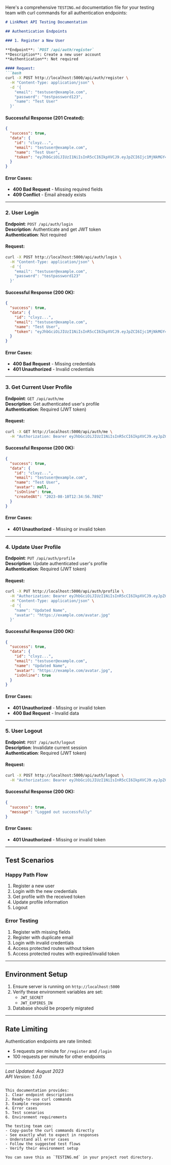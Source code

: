Here's a comprehensive `TESTING.md` documentation file for your testing team with curl commands for all authentication endpoints:

```markdown
# LinkMeet API Testing Documentation

## Authentication Endpoints

### 1. Register a New User

**Endpoint**: `POST /api/auth/register`  
**Description**: Create a new user account  
**Authentication**: Not required  

#### Request:
```bash
curl -X POST http://localhost:5000/api/auth/register \
  -H "Content-Type: application/json" \
  -d '{
    "email": "testuser@example.com",
    "password": "testpassword123",
    "name": "Test User"
  }'
```

#### Successful Response (201 Created):
```json
{
  "success": true,
  "data": {
    "id": "clxyz...",
    "email": "testuser@example.com",
    "name": "Test User",
    "token": "eyJhbGciOiJIUzI1NiIsInR5cCI6IkpXVCJ9.eyJpZCI6Ijc1MjNkMGY4LTZkNjYtNGRkNS1hZTc4LTQxYTEwYjQwYmQ1ZiIsImlhdCI6MTc1NDQ5ODYxOSwiZXhwIjoxNzU1MTAzNDE5fQ.kRAR4v4P1IWTRhRy3Wqpyl4s1pgRlM1HvS_mrlwmLyY"
  }
}
```

#### Error Cases:
- **400 Bad Request** - Missing required fields
- **409 Conflict** - Email already exists

---

### 2. User Login

**Endpoint**: `POST /api/auth/login`  
**Description**: Authenticate and get JWT token  
**Authentication**: Not required  

#### Request:
```bash
curl -X POST http://localhost:5000/api/auth/login \
  -H "Content-Type: application/json" \
  -d '{
    "email": "testuser@example.com",
    "password": "testpassword123"
  }'
```

#### Successful Response (200 OK):
```json
{
  "success": true,
  "data": {
    "id": "clxyz...",
    "email": "testuser@example.com",
    "name": "Test User",
    "token": "eyJhbGciOiJIUzI1NiIsInR5cCI6IkpXVCJ9.eyJpZCI6Ijc1MjNkMGY4LTZkNjYtNGRkNS1hZTc4LTQxYTEwYjQwYmQ1ZiIsImlhdCI6MTc1NDQ5ODYxOSwiZXhwIjoxNzU1MTAzNDE5fQ.kRAR4v4P1IWTRhRy3Wqpyl4s1pgRlM1HvS_mrlwmLyY"
  }
}
```

#### Error Cases:
- **400 Bad Request** - Missing credentials
- **401 Unauthorized** - Invalid credentials

---

### 3. Get Current User Profile

**Endpoint**: `GET /api/auth/me`  
**Description**: Get authenticated user's profile  
**Authentication**: Required (JWT token)  

#### Request:
```bash
curl -X GET http://localhost:5000/api/auth/me \
  -H "Authorization: Bearer eyJhbGciOiJIUzI1NiIsInR5cCI6IkpXVCJ9.eyJpZCI6Ijc1MjNkMGY4LTZkNjYtNGRkNS1hZTc4LTQxYTEwYjQwYmQ1ZiIsImlhdCI6MTc1NDQ5ODYxOSwiZXhwIjoxNzU1MTAzNDE5fQ.kRAR4v4P1IWTRhRy3Wqpyl4s1pgRlM1HvS_mrlwmLyY"
```

#### Successful Response (200 OK):
```json
{
  "success": true,
  "data": {
    "id": "clxyz...",
    "email": "testuser@example.com",
    "name": "Test User",
    "avatar": null,
    "isOnline": true,
    "createdAt": "2023-08-10T12:34:56.789Z"
  }
}
```

#### Error Cases:
- **401 Unauthorized** - Missing or invalid token

---

### 4. Update User Profile

**Endpoint**: `PUT /api/auth/profile`  
**Description**: Update authenticated user's profile  
**Authentication**: Required (JWT token)  

#### Request:
```bash
curl -X PUT http://localhost:5000/api/auth/profile \
  -H "Authorization: Bearer eyJhbGciOiJIUzI1NiIsInR5cCI6IkpXVCJ9.eyJpZCI6Ijc1MjNkMGY4LTZkNjYtNGRkNS1hZTc4LTQxYTEwYjQwYmQ1ZiIsImlhdCI6MTc1NDQ5ODYxOSwiZXhwIjoxNzU1MTAzNDE5fQ.kRAR4v4P1IWTRhRy3Wqpyl4s1pgRlM1HvS_mrlwmLyY" \
  -H "Content-Type: application/json" \
  -d '{
    "name": "Updated Name",
    "avatar": "https://example.com/avatar.jpg"
  }'
```

#### Successful Response (200 OK):
```json
{
  "success": true,
  "data": {
    "id": "clxyz...",
    "email": "testuser@example.com",
    "name": "Updated Name",
    "avatar": "https://example.com/avatar.jpg",
    "isOnline": true
  }
}
```

#### Error Cases:
- **401 Unauthorized** - Missing or invalid token
- **400 Bad Request** - Invalid data

---

### 5. User Logout

**Endpoint**: `POST /api/auth/logout`  
**Description**: Invalidate current session  
**Authentication**: Required (JWT token)  

#### Request:
```bash
curl -X POST http://localhost:5000/api/auth/logout \
  -H "Authorization: Bearer eyJhbGciOiJIUzI1NiIsInR5cCI6IkpXVCJ9.eyJpZCI6Ijc1MjNkMGY4LTZkNjYtNGRkNS1hZTc4LTQxYTEwYjQwYmQ1ZiIsImlhdCI6MTc1NDQ5ODYxOSwiZXhwIjoxNzU1MTAzNDE5fQ.kRAR4v4P1IWTRhRy3Wqpyl4s1pgRlM1HvS_mrlwmLyY"
```

#### Successful Response (200 OK):
```json
{
  "success": true,
  "message": "Logged out successfully"
}
```

#### Error Cases:
- **401 Unauthorized** - Missing or invalid token

---

## Test Scenarios

### Happy Path Flow
1. Register a new user
2. Login with the new credentials
3. Get profile with the received token
4. Update profile information
5. Logout

### Error Testing
1. Register with missing fields
2. Register with duplicate email
3. Login with invalid credentials
4. Access protected routes without token
5. Access protected routes with expired/invalid token

---

## Environment Setup
1. Ensure server is running on `http://localhost:5000`
2. Verify these environment variables are set:
   - `JWT_SECRET`
   - `JWT_EXPIRES_IN`
3. Database should be properly migrated

---

## Rate Limiting
Authentication endpoints are rate limited:
- 5 requests per minute for `/register` and `/login`
- 100 requests per minute for other endpoints

---

*Last Updated: August 2023*  
*API Version: 1.0.0*
```

This documentation provides:
1. Clear endpoint descriptions
2. Ready-to-use curl commands
3. Example responses
4. Error cases
5. Test scenarios
6. Environment requirements

The testing team can:
- Copy-paste the curl commands directly
- See exactly what to expect in responses
- Understand all error cases
- Follow the suggested test flows
- Verify their environment setup

You can save this as `TESTING.md` in your project root directory.